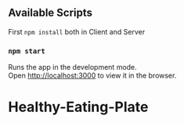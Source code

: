 

## Available Scripts

First `npm install` both in Client and Server

### `npm start`

Runs the app in the development mode.\
Open [http://localhost:3000](http://localhost:3000) to view it in the browser.


# Healthy-Eating-Plate
